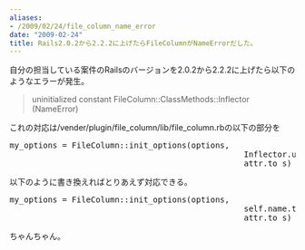 ```yaml
---
aliases:
- /2009/02/24/file_column_name_error
date: "2009-02-24"
title: Rails2.0.2から2.2.2に上げたらFileColumnがNameErrorだした。
---
```

自分の担当している案件のRailsのバージョンを2.0.2から2.2.2に上げたら以下のようなエラーが発生。
<blockquote>
uninitialized constant FileColumn::ClassMethods::Inflector (NameError)
</blockquote>

これの対応は/vender/plugin/file_column/lib/file_column.rbの以下の部分を
<pre lang="ruby">
my_options = FileColumn::init_options(options,
                                                 Inflector.underscore(self.name).to_s,
                                                 attr.to_s)
</pre>

以下のように書き換えればとりあえず対応できる。

<pre lang="ruby">
my_options = FileColumn::init_options(options,
                                                 self.name.to_s.underscore,
                                                 attr.to_s)
</pre>

ちゃんちゃん。